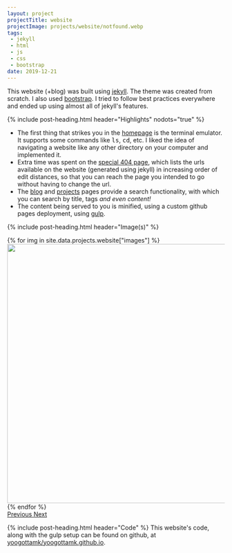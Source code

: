 ```yaml
---
layout: project
projectTitle: website
projectImage: projects/website/notfound.webp
tags:
 - jekyll
 - html
 - js
 - css
 - bootstrap
date: 2019-12-21
---
```


This website (+blog) was built using <a href="https://jekyllrb.com/" rel="noopener" target="_blank">jekyll</a>. The theme was created from scratch. I also used <a href="https://getbootstrap.com/" rel="noopener" target="_blank">bootstrap</a>. I tried to follow best practices everywhere and ended up using almost all of jekyll's features.

<div class="py-4"></div>
{% include post-heading.html header="Highlights" nodots="true" %}
<ul>
  <li>The first thing that strikes you in the <a href="{{ '/' | relative_url }}" target="_blank">homepage</a> is the terminal emulator. It supports some commands like <kbd>ls</kbd>, <kbd>cd</kbd>, etc. I liked the idea of navigating a website like any other directory on your computer and implemented it.</li>
  <li>Extra time was spent on the <a href="{{ '/oops' | relative_url }}" target="_blank">special 404 page</a>, which lists the urls available on the website (generated using jekyll) in increasing order of edit distances, so that you can reach the page you intended to go without having to change the url.</li>
  <li>The <a href="{{ '/blog' | relative_url }}" target="_blank">blog</a> and <a href="{{ '/projects' | relative_url }}" target="_blank">projects</a> pages provide a search functionality, with which you can search by title, tags <em>and even content!</em></li>
  <li>The content being served to you is minified, using a custom github pages deployment, using <a href="https://gulpjs.com/" rel="noopener" target="_blank">gulp</a>.</li>
</ul>

{% include post-heading.html header="Image(s)" %}
<div id="displayImages" class="carousel slide" data-ride="carousel">
  <div class="carousel-inner">
  {% for img in site.data.projects.website["images"] %}
    <div class="carousel-item {% if forloop.first %} active {% endif %}">
      <img class="d-block mx-auto" src="{{ '/assets/images/projects/' | append: img | relative_url }}" alt="" height="600px">
    </div>
  {% endfor %}
  </div>
  <a class="carousel-control-prev" href="#displayImages" role="button" data-slide="prev">
    <span class="carousel-control-prev-icon" aria-hidden="true"></span>
    <span class="sr-only">Previous</span>
  </a>
  <a class="carousel-control-next" href="#displayImages" role="button" data-slide="next">
    <span class="carousel-control-next-icon" aria-hidden="true"></span>
    <span class="sr-only">Next</span>
  </a>
</div>

{% include post-heading.html header="Code" %}
This website's code, along with the gulp setup can be found on github, at <a href="https://github.com/yoogottamk/yoogottamk.github.io" target="_blank" rel="noopener">yoogottamk/yoogottamk.github.io</a>.
